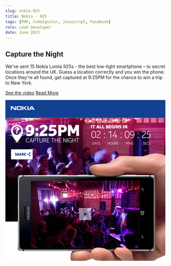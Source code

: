 ```yaml
---
slug: nokia-925
title: Nokia - 925
tags: [PHP, CodeIgniter, Javascript, Facebook]
role: Lead Developer
date: June 2013
---
```


## Capture the Night

We've sent 15 Nokia Lumia 925s - the best low-light smartphone – to secret locations around the UK. Guess a location correctly and you win the phone. Once they're all found, get captured at 9:25PM for the chance to win a trip to New York.

[See the video](http://www.youtube.com/watch?v=uXEpQpZIqGw)
[Read More](http://www.wpcentral.com/nokia-launches-capture-night-win-lumia-925-trip-to-ny)


![alt text](screenshot.jpg "App holding page screenshot")


